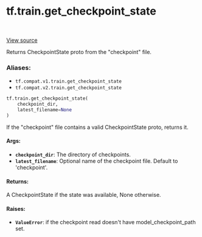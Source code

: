 <div itemscope itemtype="http://developers.google.com/ReferenceObject">
<meta itemprop="name" content="tf.train.get_checkpoint_state" />
<meta itemprop="path" content="Stable" />
</div>

# tf.train.get_checkpoint_state

<!-- Insert buttons -->

<table class="tfo-notebook-buttons tfo-api" align="left">
</table>

<a target="_blank" href="/code/stable/tensorflow/python/training/checkpoint_management.py">View source</a>



<!-- Start diff -->
Returns CheckpointState proto from the "checkpoint" file.

### Aliases:

* `tf.compat.v1.train.get_checkpoint_state`
* `tf.compat.v2.train.get_checkpoint_state`


``` python
tf.train.get_checkpoint_state(
    checkpoint_dir,
    latest_filename=None
)
```



<!-- Placeholder for "Used in" -->

If the "checkpoint" file contains a valid CheckpointState
proto, returns it.

#### Args:


* <b>`checkpoint_dir`</b>: The directory of checkpoints.
* <b>`latest_filename`</b>: Optional name of the checkpoint file.  Default to
  'checkpoint'.


#### Returns:

A CheckpointState if the state was available, None
otherwise.



#### Raises:


* <b>`ValueError`</b>: if the checkpoint read doesn't have model_checkpoint_path set.